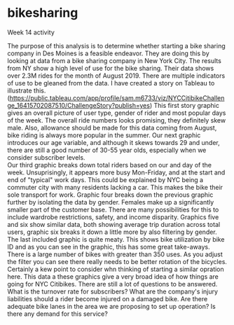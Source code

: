 # bikesharing
Week 14 activity

The purpose of this analysis is to determine whether starting a bike sharing company in Des Moines is a feasible endeavor.  They are doing this by looking at data from a bike sharing company in New York City.
The results from NY show a high level of use for the bike sharing. Their data shows over 2.3M rides for the month of August 2019.  There are multiple indicators of use to be gleaned from the data. I have created a story on Tableau to illustrate this. (https://public.tableau.com/app/profile/sam.m6733/viz/NYCCitibikeChallenge_16415702087510/ChallengeStory?publish=yes) 
This first story graphic gives an overall picture of user type, gender of rider and most popular days of the week. The overall ride numbers looks promising, they definitely skew male.  Also, allowance should be made for this data coming from August, bike riding is always more popular in the summer.
Our next graphic introduces our age variable, and although it skews towards 29 and under, there are still a good number of 30-55 year olds, especially when we consider subscriber levels.  
Our third graphic breaks down total riders based on our and day of the week.  Unsuprisingly, it appears more busy Mon-Friday, and at the start and end of "typical" work days.  This could be explained by NYC being a commuter city with many residents lacking a car.  This makes the bike their sole transport for work. 
Graphic four breaks down the previous graphic further by isolating the data by gender.  Females make up a significantly smaller part of the customer base. There are many possibilities for this to include wardrobe restrictions, safety, and income disparity.
Graphics five and six show similar data, both showing average trip duration across total users, graphic six breaks it down a little more by also filtering by gender.
The last included graphic is quite meaty.  This shows bike utilization by bike ID and as you can see in the graphic, this has some great take-aways.  There is a large number of bikes with greater than 350 uses.  As you adjust the filter you can see there really needs to be better rotation of the bicycles.  Certainly a kew point to consider whn thinking of starting a similar opration here.
This data a these graphics give a very broad idea of how things are going for NYC Citibikes.  There are still a lot of questions to be answered.  What is the turnover rate for subscribers? What are the company's injury liabilities should a rider become injured on a damaged bike.  Are there adequate bike lanes in the area we are proposing to set up operation? Is there any demand for this service?
